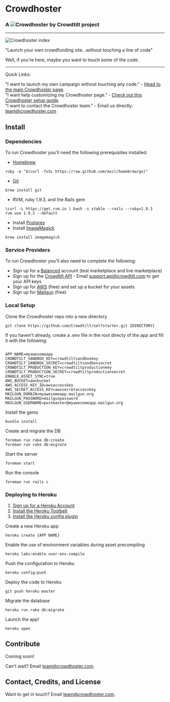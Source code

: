 # Crowdhoster 
### A ![Crowdhoster by Crowdtilt](https://raw.github.com/mattlebel/Crowdhoster/master/app/assets/images/by_crowdtilt.png) project
---

![Crowdhoster index](https://raw.github.com/mattlebel/Crowdhoster/master/app/assets/images/readmeScreenshot.png)

"Launch your own crowdfunding site...without touching a line of code"

Well, if you're here, maybe you want to touch *some* of the code.

---
Quick Links:

"I want to launch my own campaign without touching any code." - [Head to the main Crowdhoster page](http://crowdhoster.com).      
"I want help customizing my Crowdhoster page." - [Check out this Crowdhoster setup guide](http:crowdhostersetup.herokuapp.com).    
"I want to contact the Crowdhoster team." - Email us directly: [team@crowdhoster.com](mailto:team@crowdhoster.com)

## Install

### Dependencies
To run Crowdhoster you'll need the following prerequisites installed:

* [Homebrew](http://mxcl.github.io/homebrew/)    
```
ruby -e "$(curl -fsSL https://raw.github.com/mxcl/homebrew/go)"
```
* [Git](http://git-scm.com/)   
```
brew install git
```
* RVM, ruby 1.9.3, and the Rails gem    
```
\curl -L https://get.rvm.io | bash -s stable --rails --ruby=1.9.3
rvm use 1.9.3 --default
```
* Install [Postgres](https://devcenter.heroku.com/articles/heroku-postgresql#local-setup)    
* Install [ImageMagick](http://www.imagemagick.org/script/index.php)    
```
brew install imagemagick
```

### Service Providers
To run Crowdhoster you'll also need to complete the following:

* Sign up for a [Balanced](https://www.balancedpayments.com/) account (test marketplace and live marketplace)    
* Sign up for the [Crowdtilt API](https://www.crowdtilt.com/learn/developers) - Email [support.api@crowdtilt.com](mailto:support.api@crowdtilt.com) to get your API keys    
* Sign up for [AWS](http://aws.amazon.com/s3/) (free) and set up a bucket for your assets    
* Sign up for [Mailgun](http://www.mailgun.com/) (free)    

### Local Setup

Clone the Crowdhoster repo into a new directory    
```
git clone https://github.com/Crowdtilt/selfstarter.git {DIRECTORY}
```

If you haven't already, create a .env file in the root directy of the app and fill it with the following:  
```

APP_NAME=myawesomeapp
CROWDTILT_SANDBOX_KEY=crowdtiltsandboxkey
CROWDTILT_SANDBOX_SECRET=crowdtiltsandboxsecret
CROWDTILT_PRODUCTION_KEY=crowdtiltproductionkey
CROWDTILT_PRODUCTION_SECRET=crowdtiltproductionsecret
ENABLE_ASSET_SYNC=true
AWS_BUCKET=awsbucket
AWS_ACCESS_KEY_ID=awsaccesskey
AWS_SECRET_ACCESS_KEY=awssecretaccesskey
MAILGUN_DOMAIN=myawesomeapp.mailgun.org
MAILGUN_PASSWORD=mailgunpassword
MAILGUN_USERNAME=postmaster@myawesomeapp.mailgun.org
```

Install the gems    
```
bundle install
```

Create and migrate the DB    
```
foreman run rake db:create
foreman run rake db:migrate
```

Start the server    
```
foreman start
```

Run the console    
```
foreman run rails c
```

### Deploying to Heroku

1. [Sign up for a Heroku Account](https://www.heroku.com/)    
2. [Install the Heroku Toolbelt](https://toolbelt.heroku.com/)    
3. [Install the Heroku config plugin](https://devcenter.heroku.com/articles/config-vars#using-foreman-and-heroku-config)

Create a new Heroku app    
```
heroku create {APP NAME}
```

Enable the use of environment variables during asset precompiling    
```
heroku labs:enable user-env-compile
```

Push the configuration to Heroku    
```
heroku config:push 
```

Deploy the code to Heroku    
```
git push heroku master
```

Migrate the database    
```
heroku run rake db:migrate
```

Launch the app!    
```
heroku open
```

## Contribute

Coming soon!

Can't wait? Email [team@crowdhoster.com](mailto:team@crowdhoster.com).

## Contact, Credits, and License

Want to get in touch? Email [team@crowdhoster.com](mailto:team@crowdhoster.com).
